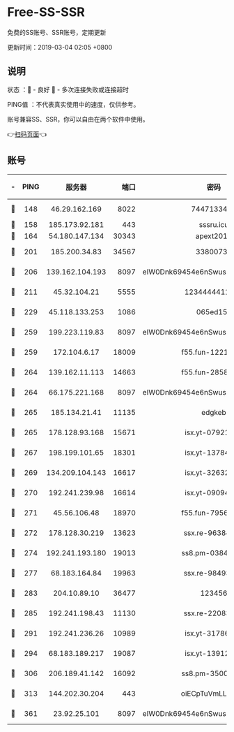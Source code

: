 # Free-SS-SSR

免费的SS账号、SSR账号，定期更新

更新时间：2019-03-04 02:05 +0800

## 说明

状态     ：🙂 - 良好 🙁 - 多次连接失败或连接超时

PING值   ：不代表真实使用中的速度，仅供参考。

账号兼容SS、SSR，你可以自由在两个软件中使用。

👉[扫码页面](https://liesauer.github.io/free-ss-ssr.github.io/)👈

## 账号

|-|PING|服务器|端口|密码|加密方式|区域|
|:----:|:----:|:-----:|-----:|:----:|:----:|:----:|
|🙂|148|46.29.162.169|8022|7447133485|aes-256-cfb|RU|
|🙂|158|185.173.92.181|443|sssru.icu|rc4-md5|RU|
|🙂|164|54.180.147.134|30343|apext2019|chacha20|KR|
|🙂|201|185.200.34.83|34567|33800731|aes-256-cfb|US|
|🙂|206|139.162.104.193|8097|eIW0Dnk69454e6nSwuspv9DmS201tQ0D|aes-256-cfb|JP|
|🙂|211|45.32.104.21|5555|1234444411111|aes-256-cfb|SG|
|🙂|229|45.118.133.253|1086|065ed15a|aes-256-cfb|SG|
|🙂|259|199.223.119.83|8097|eIW0Dnk69454e6nSwuspv9DmS201tQ0D|aes-256-cfb|US|
|🙂|259|172.104.6.17|18009|f55.fun-12212808|aes-256-cfb|US|
|🙂|264|139.162.11.113|14663|f55.fun-28583280|aes-256-cfb|SG|
|🙂|264|66.175.221.168|8097|eIW0Dnk69454e6nSwuspv9DmS201tQ0D|aes-256-cfb|US|
|🙂|265|185.134.21.41|11135|edgkeb|aes-256-cfb|GB|
|🙂|265|178.128.93.168|15671|isx.yt-07921644|aes-256-cfb|SG|
|🙂|267|198.199.101.65|18301|isx.yt-13784325|aes-256-cfb|US|
|🙂|269|134.209.104.143|16617|isx.yt-32632339|aes-256-cfb|SG|
|🙂|270|192.241.239.98|16614|isx.yt-09094169|aes-256-cfb|US|
|🙂|271|45.56.106.48|18970|f55.fun-79568034|aes-256-cfb|US|
|🙂|272|178.128.30.219|13623|ssx.re-96384846|aes-256-cfb|SG|
|🙂|274|192.241.193.180|19013|ss8.pm-03842768|aes-256-cfb|US|
|🙂|277|68.183.164.84|19963|ssx.re-98493930|aes-256-cfb|US|
|🙂|283|204.10.89.10|36477|123456|aes-256-cfb|US|
|🙂|285|192.241.198.43|11130|ssx.re-22083061|aes-256-cfb|US|
|🙂|291|192.241.236.26|10989|isx.yt-31786125|aes-256-cfb|US|
|🙂|294|68.183.189.217|19087|isx.yt-13912703|aes-256-cfb|SG|
|🙂|306|206.189.41.142|16092|ss8.pm-35002158|aes-256-cfb|SG|
|🙂|313|144.202.30.204|443|oiECpTuVmLLxk4Ts|aes-256-cfb|US|
|🙂|361|23.92.25.101|8097|eIW0Dnk69454e6nSwuspv9DmS201tQ0D|aes-256-cfb|US|

